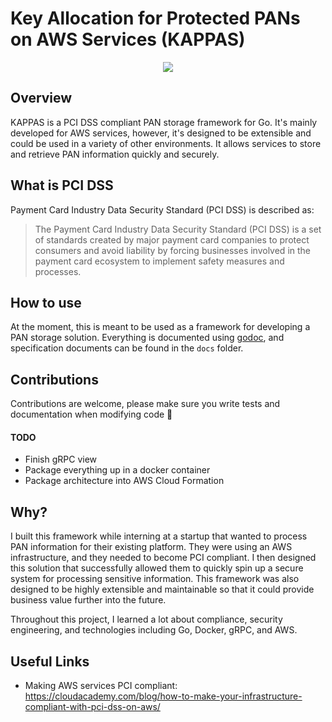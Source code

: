 # Key Allocation for Protected PANs on AWS Services (KAPPAS)

<div align="center">
  <img src=https://2.bp.blogspot.com/-zGHcRWCH0AA/VNMEcaBW8qI/AAAAAAABNiU/Gyje0I1awOk/s1600/satori%2Bkappa%2Blarge.jpg>
</div>

## Overview
KAPPAS is a PCI DSS compliant PAN storage framework for Go. It's mainly developed for AWS services, however, it's designed to be extensible and could be used in a variety of other environments. It allows services to store and retrieve PAN information quickly and securely.

## What is PCI DSS
Payment Card Industry Data Security Standard (PCI DSS) is described as:
> The Payment Card Industry Data Security Standard (PCI DSS) is a set of standards created by major payment card companies 
to protect consumers and avoid liability by forcing businesses involved in the payment card ecosystem to implement safety
 measures and processes.

## How to use
At the moment, this is meant to be used as a framework for developing a PAN storage solution. Everything is documented using [godoc](https://godoc.org/golang.org/x/tools/cmd/godoc), and specification documents can be found in the `docs` folder.


## Contributions
Contributions are welcome, please make sure you write tests and documentation when modifying code 🙂
#### TODO
- Finish gRPC view
- Package everything up in a docker container
- Package architecture into AWS Cloud Formation

## Why?
I built this framework while interning at a startup that wanted to process PAN information for their existing platform. They were using an AWS infrastructure, and they needed to become PCI compliant. I then designed this solution that successfully allowed them to quickly spin up a secure system for processing sensitive information. This framework was also designed to be highly extensible and maintainable so that it could provide business value further into the future.

Throughout this project, I learned a lot about compliance, security engineering, and technologies including Go, Docker, gRPC, and AWS.


## Useful Links
- Making AWS services PCI compliant: https://cloudacademy.com/blog/how-to-make-your-infrastructure-compliant-with-pci-dss-on-aws/
